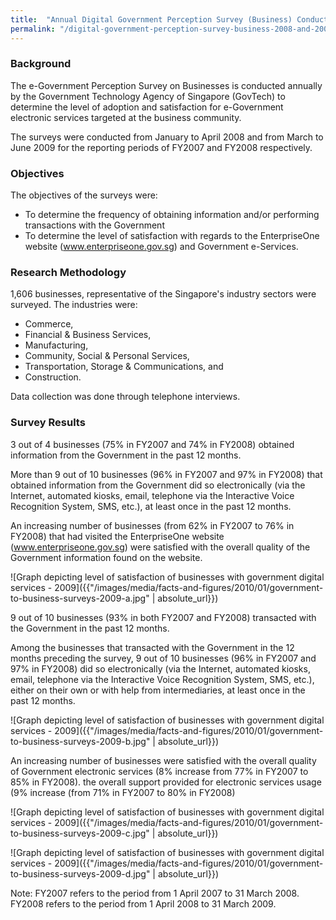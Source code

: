 ```yaml
---
title:  "Annual Digital Government Perception Survey (Business) Conducted in 2008 and 2009"
permalink: "/digital-government-perception-survey-business-2008-and-2009"
---
```


### **Background**

The e-Government Perception Survey on Businesses is conducted annually by the Government Technology Agency of Singapore (GovTech) to determine the level of adoption and satisfaction for e-Government electronic services targeted at the business community.

The surveys were conducted from January to April 2008 and from March to June 2009 for the reporting periods of FY2007 and FY2008 respectively.

### **Objectives**

The objectives of the surveys were:

* To determine the frequency of obtaining information and/or performing transactions with the Government
* To determine the level of satisfaction with regards to the EnterpriseOne website (www.enterpriseone.gov.sg) and Government e-Services.

### **Research Methodology**

1,606 businesses, representative of the Singapore's industry sectors were surveyed. The industries were:

* Commerce,
* Financial & Business Services,
* Manufacturing,
* Community, Social & Personal Services,
* Transportation, Storage & Communications, and
* Construction.

Data collection was done through telephone interviews.

### **Survey Results**
3 out of 4 businesses (75% in FY2007 and 74% in FY2008) obtained information from the Government in the past 12 months.

More than 9 out of 10 businesses (96% in FY2007 and 97% in FY2008) that obtained information from the Government did so electronically (via the Internet, automated kiosks, email, telephone via the Interactive Voice Recognition System, SMS, etc.), at least once in the past 12 months.

An increasing number of businesses (from 62% in FY2007 to 76% in FY2008) that had visited the EnterpriseOne website (www.enterpriseone.gov.sg) were satisfied with the overall quality of the Government information found on the website.

![Graph depicting level of satisfaction of businesses with government digital services - 2009]({{"/images/media/facts-and-figures/2010/01/government-to-business-surveys-2009-a.jpg" | absolute_url}})

9 out of 10 businesses (93% in both FY2007 and FY2008) transacted with the Government in the past 12 months.

Among the businesses that transacted with the Government in the 12 months preceding the survey, 9 out of 10 businesses (96% in FY2007 and 97% in FY2008) did so electronically (via the Internet, automated kiosks, email, telephone via the Interactive Voice Recognition System, SMS, etc.), either on their own or with help from intermediaries, at least once in the past 12 months.

![Graph depicting level of satisfaction of businesses with government digital services - 2009]({{"/images/media/facts-and-figures/2010/01/government-to-business-surveys-2009-b.jpg" | absolute_url}})

An increasing number of businesses were satisfied with
the overall quality of Government electronic services (8% increase from 77% in FY2007 to 85% in FY2008).
the overall support provided for electronic services usage (9% increase (from 71% in FY2007 to 80% in FY2008)

![Graph depicting level of satisfaction of businesses with government digital services - 2009]({{"/images/media/facts-and-figures/2010/01/government-to-business-surveys-2009-c.jpg" | absolute_url}})

![Graph depicting level of satisfaction of businesses with government digital services - 2009]({{"/images/media/facts-and-figures/2010/01/government-to-business-surveys-2009-d.jpg" | absolute_url}})

Note: FY2007 refers to the period from 1 April 2007 to 31 March 2008. FY2008 refers to the period from 1 April 2008 to 31 March 2009.
